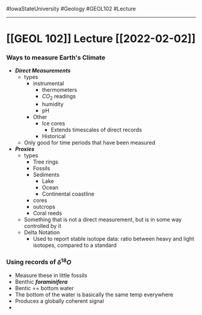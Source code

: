 #IowaStateUniversity
#Geology 
#GEOL102
#Lecture


---

# [[GEOL 102]] Lecture [[2022-02-02]]

### Ways to measure Earth's Climate

- ***Direct Measurements*** 
	- types 
		- instrumental
			- thermometers
			- $CO_2$ readings 
			- humidity 
			- pH 
		- Other
			- Ice cores
				- Extends timescales of direct records 
			- Historical 
	- Only good for time periods that have been measured
- ***Proxies***
	- types
		- Tree rings 
		- Fossils
		- Sediments 
			- Lake
			- Ocean
			- Continental coastline
		- cores 
		- outcrops
		- Coral reeds
	- Something that is not a direct measurement, but is in some way controlled by it  
	- Delta Notation 
		- Used to report stable isotope data: ratio between heavy and light isotopes, compared to a standard

### Using records of $\delta^{18}O$
- Measure these in little fossils
- Benthic ***foraminifera***
- Bentic  == bottom water
- The bottom of the water is basically the same temp everywhere 
- Produces a globally coherent signal 
- 
